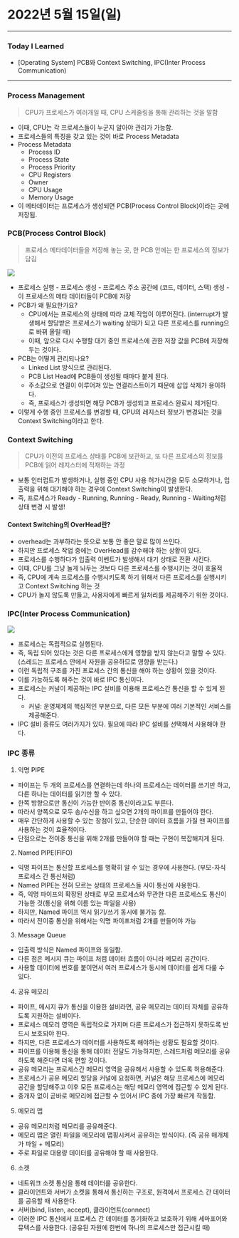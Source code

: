 # 2022년 5월 15일(일)

---

### Today I Learned

- [Operating System] PCB와 Context Switching, IPC(Inter Process Communication)

---

### Process Management

> CPU가 프로세스가 여러개일 때, CPU 스케줄링을 통해 관리하는 것을 말함

- 이때, CPU는 각 프로세스들이 누군지 알아야 관리가 가능함.
- 프로세스들의 특징을 갖고 있는 것이 바로 Process Metadata
- Process Metadata
  - Process ID
  - Process State
  - Process Priority
  - CPU Registers
  - Owner
  - CPU Usage
  - Memory Usage
- 이 메타데이터는 프로세스가 생성되면 PCB(Process Control Block)이라는 곳에 저장됨.

### PCB(Process Control Block)

> 프로세스 메타데이터들을 저장해 놓는 곳, 한 PCB 안에는 한 프로세스의 정보가 담김 

![](https://t1.daumcdn.net/cfile/tistory/25673A5058F211C224)

- 프로세스 실행 - 프로세스 생성 - 프로세스 주소 공간에 (코드, 데이터, 스택) 생성 - 이 프로세스의 메타 데이터들이 PCB에 저장 
- PCB가 왜 필요한가요?
  - CPU에서는 프로세스의 상태에 따라 교체 작업이 이루어진다. (interrupt가 발생해서 할당받은 프로세스가 waiting 상태가 되고 다른 프로세스를 running으로 바꿔 올릴 때)
  - 이때, 앞으로 다시 수행할 대기 중인 프로세스에 관한 저장 값을 PCB에 저장해두는 것이다.
- PCB는 어떻게 관리되나요?
  - Linked List 방식으로 관리된다.
  - PCB List Head에 PCB들이 생성될 때마다 붙게 된다. 
  - 주소값으로 연결이 이루어져 있는 연결리스트이기 때문에 삽입 삭제가 용이하다.
  - 즉, 프로세스가 생성되면 해당 PCB가 생성되고 프로세스 완료시 제거된다.
- 이렇게 수행 중인 프로세스를 변경할 때, CPU의 레지스터 정보가 변경되는 것을 Context Switching이라고 한다.

### Context Switching

> CPU가 이전의 프로세스 상태를 PCB에 보관하고, 또 다른 프로세스의 정보를 PCB에 읽어 레지스터에 적재하는 과정 

- 보통 인터럽트가 발생하거나, 실행 중인 CPU 사용 허가시간을 모두 소모하거나, 입출력을 위해 대기해야 하는 경우에 Context Switching이 발생한다.
- 즉, 프로세스가 Ready - Running, Running - Ready, Running - Waiting처럼 상태 변경 시 발생!

#### Context Switching의 OverHead란?

- overhead는 과부하라는 뜻으로 보통 안 좋은 말로 많이 쓰인다.
- 하지만 프로세스 작업 중에는 OverHead를 감수해야 하는 상황이 있다.
- 프로세스를 수행하다가 입출력 이벤트가 발생해서 대기 상태로 전환 시킨다.
- 이때, CPU를 그냥 놀게 놔두는 것보다 다른 프로세스를 수행시키는 것이 효율적
- 즉, CPU에 계속 프로세스를 수행시키도록 하기 위해서 다른 프로세스를 실행시키고 Context Switching 하는 것 
- CPU가 놀지 않도록 만들고, 사용자에게 빠르게 일처리를 제공해주기 위한 것이다.

### IPC(Inter Process Communication)

![](https://t1.daumcdn.net/cfile/tistory/99DB8C495C4C570417)

- 프로세스는 독립적으로 실행된다.
- 즉, 독립 되어 있다는 것은 다른 프로세스에게 영향을 받지 않는다고 말할 수 있다. (스레드는 프로세스 안에서 자원을 공유하므로 영향을 받는다.)
- 이런 독립적 구조를 가진 프로세스 간의 통신을 해야 하는 상황이 있을 것이다. 
- 이를 가능하도록 해주는 것이 바로 IPC 통신이다.
- 프로세스는 커널이 제공하는 IPC 설비를 이용해 프로세스간 통신을 할 수 있게 된다. 
  - 커널: 운영체제의 핵심적인 부분으로, 다른 모든 부분에 여러 기본적인 서비스를 제공해준다.
- IPC 설비 종류도 여러가지가 있다. 필요에 따라 IPC 설비를 선택해서 사용해야 한다.

### IPC 종류

1. 익명 PIPE

- 파이프는 두 개의 프로세스를 연결하는데 하나의 프로세스는 데이터를 쓰기만 하고, 다른 하나는 데이터를 읽기만 할 수 있다.
- 한쪽 방향으로만 통신이 가능한 반이중 통신이라고도 부른다.
- 따라서 양쪽으로 모두 송/수신을 하고 싶으면 2개의 파이프를 만들어야 한다.
- 매우 간단하게 사용할 수 있는 장점이 있고, 단순한 데이터 흐름을 가질 땐 파이프를 사용하는 것이 효율적이다.
- 단점으로는 전이중 통신을 위해 2개를 만들어야 할 때는 구현이 복잡해지게 된다.

2. Named PIPE(FIFO)

- 익명 파이프는 통신할 프로세스를 명확히 알 수 있는 경우에 사용한다. (부모-자식 프로세스 간 통신처럼)
- Named PIPE는 전혀 모르는 상태의 프로세스들 사이 통신에 사용한다.
- 즉, 익명 파이프의 확장된 상태로 부모 프로세스와 무관한 다른 프로세스도 통신이 가능한 것(통신을 위해 이름 있는 파일을 사용)
- 하지만, Named 파이프 역시 읽기/쓰기 동시에 불가능 함.
- 따라서 전이중 통신을 위해서는 익명 파이프처럼 2개를 만들어야 가능 

3. Message Queue

- 입출력 방식은 Named 파이프와 동일함.
- 다른 점은 메시지 큐는 파이프 처럼 데이터 흐름이 아니라 메모리 공간이다.
- 사용할 데이터에 번호를 붙이면서 여러 프로세스가 동시에 데이터를 쉽게 다룰 수 있다.

4. 공유 메모리

- 파이프, 메시지 큐가 통신을 이용한 설비라면, 공유 메모리는 데이터 자체를 공유하도록 지원하는 설비이다.
- 프로세스 메모리 영역은 독립적으로 가지며 다른 프로세스가 접근하지 못하도록 반드시 보호되야 한다.
- 하지만, 다른 프로세스가 데이터를 사용하도록 해야하는 상황도 필요할 것이다.
- 파이프를 이용해 통신을 통해 데이터 전달도 가능하지만, 스레드처럼 메모리를 공유하도록 해준다면 더욱 편할 것이다.
- 공유 메모리는 프로세스간 메모리 영역을 공유해서 사용할 수 있도록 허용해준다.
- 프로세스가 공유 메모리 할당을 커널에 요청하면, 커널은 해당 프로세스에 메모리 공간을 할당해주고 이후 모든 프로세스는 해당 메모리 영역에 접근할 수 있게 된다.
- 중개자 없이 곧바로 메모리에 접근할 수 있어서 IPC 중에 가장 빠르게 작동함.

5. 메모리 맵

- 공유 메모리처럼 메모리를 공유해준다. 
- 메모리 맵은 열린 파일을 메모리에 맵핑시켜서 공유하는 방식이다. (즉 공유 매개체가 파일 + 메모리)
- 주로 파일로 대용량 데이터를 공유해야 할 때 사용한다.

6. 소켓

- 네트워크 소켓 통신을 통해 데이터를 공유한다.
- 클라이언트와 서버가 소켓을 통해서 통신하는 구조로, 원격에서 프로세스 간 데이터를 공유할 때 사용한다.
- 서버(bind, listen, accept), 클라이언트(connect)
- 이러한 IPC 통신에서 프로세스 간 데이터를 동기화하고 보호하기 위해 세마포어와 뮤텍스를 사용한다. (공유된 자원에 한번에 하나의 프로세스만 접근시킬 때)